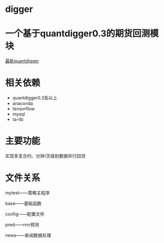 # digger
# 一个基于quantdigger0.3的期货回测模块

[最新quantdigger](https://github.com/QuantFans/quantdigger)

# 相关依赖
* quantdigger0.3及以上
* anaconda
* tensorflow
* mysql
* ta-lib

# 主要功能
实现多支合约、分钟/天级别数据并行回测

# 文件关系
mytest——策略主程序

base——基础函数

config——配置文件

pred——rnn预测

news——新闻数据处理
